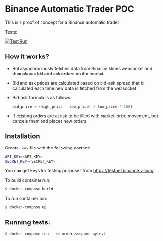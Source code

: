# Binance Automatic Trader POC

This is a proof of concept for a Binance automatic trader

Tests: 

[![Test Run](https://github.com/SHAKOTN/order_swapper/actions/workflows/test-run.yml/badge.svg)](https://github.com/SHAKOTN/order_swapper/actions/workflows/test-run.yml)

## How it works?
- Bot asynchroniously fetches data from Binance klines websocket and then places bid and ask orders on the market.
- Bid and ask prices are calculated based on bid-ask spread that is calculated each time new data is fetched from the websocket.

- Bid-ask formula is as follows:

    ```python
    bid_price = (high_price - low_price) / low_price * 100)
    ```
- If existing orders are at risk to be filled with market-price movement, bot cancels them and places new orders.

## Installation
Create `.env` file with the following content:

```bash
API_KEY=<API_KEY>
SECRET_KEY=<SECRET_KEY>
```
You can get keys for testing purposes from https://testnet.binance.vision/

To build container run:
```bash
$ docker-compose build
```

To run container run:
```bash
$ docker-compose up
```

## Running tests:
    
```bash
$ docker-compose run --rm order_swapper pytest
```
